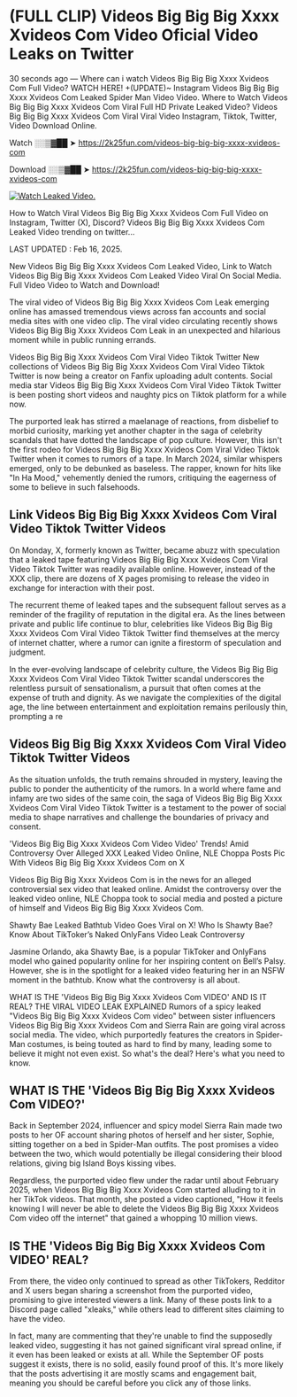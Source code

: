 # (FULL CLIP) Videos Big Big Big Xxxx Xvideos Com Video Oficial Video Leaks on Twitter

30 seconds ago — Where can i watch Videos Big Big Big Xxxx Xvideos Com Full Video? WATCH HERE! +(UPDATE)~ Instagram Videos Big Big Big Xxxx Xvideos Com Leaked Spider Man Video Video. Where to Watch Videos Big Big Big Xxxx Xvideos Com Viral Full HD Private Leaked Video? Videos Big Big Big Xxxx Xvideos Com Viral Viral Video Instagram, Tiktok, Twitter, Video Download Online.

Watch ░░▒▓██ ➤ https://2k25fun.com/videos-big-big-big-xxxx-xvideos-com

Download ░░▒▓██ ➤ https://2k25fun.com/videos-big-big-big-xxxx-xvideos-com

[![Watch Leaked Video.](https://miro.medium.com/v2/resize:fit:828/format:webp/1*cilzJN44JGOrTw9NJCrNHA.gif "Watch Leaked Video")](https://2k25fun.com/videos-big-big-big-xxxx-xvideos-com)

How to Watch Viral Videos Big Big Big Xxxx Xvideos Com Full Video on Instagram, Twitter (X), Discord? Videos Big Big Big Xxxx Xvideos Com Leaked Video trending on twitter...

LAST UPDATED : Feb 16, 2025.

New Videos Big Big Big Xxxx Xvideos Com Leaked Video, Link to Watch Videos Big Big Big Xxxx Xvideos Com Leaked Video Viral On Social Media. Full Video Video to Watch and Download!

The viral video of Videos Big Big Big Xxxx Xvideos Com Leak emerging online has amassed tremendous views across fan accounts and social media sites with one video clip. The viral video circulating recently shows Videos Big Big Big Xxxx Xvideos Com Leak in an unexpected and hilarious moment while in public running errands.

Videos Big Big Big Xxxx Xvideos Com Viral Video Tiktok Twitter New collections of Videos Big Big Big Xxxx Xvideos Com Viral Video Tiktok Twitter is now being a creator on Fanfix uploading adult contents. Social media star Videos Big Big Big Xxxx Xvideos Com Viral Video Tiktok Twitter is been posting short videos and naughty pics on Tiktok platform for a while now.

The purported leak has stirred a maelanage of reactions, from disbelief to morbid curiosity, marking yet another chapter in the saga of celebrity scandals that have dotted the landscape of pop culture. However, this isn't the first rodeo for Videos Big Big Big Xxxx Xvideos Com Viral Video Tiktok Twitter when it comes to rumors of a tape. In March 2024, similar whispers emerged, only to be debunked as baseless. The rapper, known for hits like "In Ha Mood," vehemently denied the rumors, critiquing the eagerness of some to believe in such falsehoods.

## Link Videos Big Big Big Xxxx Xvideos Com Viral Video Tiktok Twitter Videos

On Monday, X, formerly known as Twitter, became abuzz with speculation that a leaked tape featuring Videos Big Big Big Xxxx Xvideos Com Viral Video Tiktok Twitter was readily available online. However, instead of the XXX clip, there are dozens of X pages promising to release the video in exchange for interaction with their post.

The recurrent theme of leaked tapes and the subsequent fallout serves as a reminder of the fragility of reputation in the digital era. As the lines between private and public life continue to blur, celebrities like Videos Big Big Big Xxxx Xvideos Com Viral Video Tiktok Twitter find themselves at the mercy of internet chatter, where a rumor can ignite a firestorm of speculation and judgment.

In the ever-evolving landscape of celebrity culture, the Videos Big Big Big Xxxx Xvideos Com Viral Video Tiktok Twitter scandal underscores the relentless pursuit of sensationalism, a pursuit that often comes at the expense of truth and dignity. As we navigate the complexities of the digital age, the line between entertainment and exploitation remains perilously thin, prompting a re

##  Videos Big Big Big Xxxx Xvideos Com Viral Video Tiktok Twitter Videos

As the situation unfolds, the truth remains shrouded in mystery, leaving the public to ponder the authenticity of the rumors. In a world where fame and infamy are two sides of the same coin, the saga of Videos Big Big Big Xxxx Xvideos Com Viral Video Tiktok Twitter is a testament to the power of social media to shape narratives and challenge the boundaries of privacy and consent.

'Videos Big Big Big Xxxx Xvideos Com Video Video' Trends! Amid Controversy Over Alleged XXX Leaked Video Online, NLE Choppa Posts Pic With Videos Big Big Big Xxxx Xvideos Com on X

Videos Big Big Big Xxxx Xvideos Com is in the news for an alleged controversial sex video that leaked online. Amidst the controversy over the leaked video online, NLE Choppa took to social media and posted a picture of himself and Videos Big Big Big Xxxx Xvideos Com.

Shawty Bae Leaked Bathtub Video Goes Viral on X! Who Is Shawty Bae? Know About TikToker’s Naked OnlyFans Video Leak Controversy

Jasmine Orlando, aka Shawty Bae, is a popular TikToker and OnlyFans model who gained popularity online for her inspiring content on Bell’s Palsy. However, she is in the spotlight for a leaked video featuring her in an NSFW moment in the bathtub. Know what the controversy is all about.

WHAT IS THE 'Videos Big Big Big Xxxx Xvideos Com VIDEO' AND IS IT REAL? THE VIRAL VIDEO LEAK EXPLAINED Rumors of a spicy leaked "Videos Big Big Big Xxxx Xvideos Com video" between sister influencers Videos Big Big Big Xxxx Xvideos Com and Sierra Rain are going viral across social media. The video, which purportedly features the creators in Spider-Man costumes, is being touted as hard to find by many, leading some to believe it might not even exist. So what's the deal? Here's what you need to know.

## WHAT IS THE 'Videos Big Big Big Xxxx Xvideos Com VIDEO?'

Back in September 2024, influencer and spicy model Sierra Rain made two posts to her OF account sharing photos of herself and her sister, Sophie, sitting together on a bed in Spider-Man outfits. The post promises a video between the two, which would potentially be illegal considering their blood relations, giving big Island Boys kissing vibes.

Regardless, the purported video flew under the radar until about February 2025, when Videos Big Big Big Xxxx Xvideos Com started alluding to it in her TikTok videos. That month, she posted a video captioned, "How it feels knowing I will never be able to delete the Videos Big Big Big Xxxx Xvideos Com video off the internet" that gained a whopping 10 million views.

## IS THE 'Videos Big Big Big Xxxx Xvideos Com VIDEO' REAL?

From there, the video only continued to spread as other TikTokers, Redditor and X users began sharing a screenshot from the purported video, promising to give interested viewers a link. Many of these posts link to a Discord page called "xleaks," while others lead to different sites claiming to have the video.

In fact, many are commenting that they're unable to find the supposedly leaked video, suggesting it has not gained significant viral spread online, if it even has been leaked or exists at all. While the September OF posts suggest it exists, there is no solid, easily found proof of this. It's more likely that the posts advertising it are mostly scams and engagement bait, meaning you should be careful before you click any of those links.